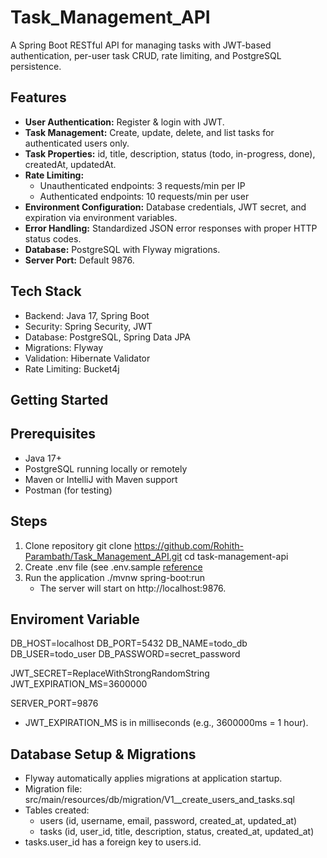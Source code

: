 # Task_Management_API
A Spring Boot RESTful API for managing tasks with JWT-based authentication, per-user task CRUD, rate limiting, and PostgreSQL persistence.

## **Features**
- **User Authentication:** Register & login with JWT.
- **Task Management:** Create, update, delete, and list tasks for authenticated users only.
- **Task Properties:** id, title, description, status (todo, in-progress, done), createdAt, updatedAt.
- **Rate Limiting:**
  - Unauthenticated endpoints: 3 requests/min per IP
  - Authenticated endpoints: 10 requests/min per user
- **Environment Configuration:** Database credentials, JWT secret, and expiration via environment variables.
- **Error Handling:** Standardized JSON error responses with proper HTTP status codes.
- **Database:** PostgreSQL with Flyway migrations.
- **Server Port:** Default 9876.

## **Tech Stack**
- Backend: Java 17, Spring Boot
- Security: Spring Security, JWT
- Database: PostgreSQL, Spring Data JPA
- Migrations: Flyway
- Validation: Hibernate Validator
- Rate Limiting: Bucket4j

## Getting Started
## Prerequisites
- Java 17+
- PostgreSQL running locally or remotely
- Maven or IntelliJ with Maven support
- Postman (for testing)

## Steps
1. Clone repository
   git clone https://github.com/Rohith-Parambath/Task_Management_API.git
   cd task-management-api
2. Create .env file (see .env.sample [reference]()
3. Run the application
   ./mvnw spring-boot:run
   - The server will start on http://localhost:9876.

## Enviroment Variable
DB_HOST=localhost
DB_PORT=5432
DB_NAME=todo_db
DB_USER=todo_user
DB_PASSWORD=secret_password

JWT_SECRET=ReplaceWithStrongRandomString
JWT_EXPIRATION_MS=3600000

SERVER_PORT=9876

- JWT_EXPIRATION_MS is in milliseconds (e.g., 3600000ms = 1 hour).

## Database Setup & Migrations
- Flyway automatically applies migrations at application startup.
- Migration file: src/main/resources/db/migration/V1__create_users_and_tasks.sql
- Tables created:
  - users (id, username, email, password, created_at, updated_at)
  - tasks (id, user_id, title, description, status, created_at, updated_at)
- tasks.user_id has a foreign key to users.id.











